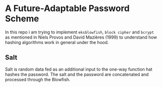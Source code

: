 # A Future-Adaptable Password Scheme
In this repo i am trying to implement `eksblowfish`, `block cipher` and `bcrypt` as mentioned in Niels Provos and David Mazières (1999) to understand how hashing algorithms work in general under the hood.

## Salt
Salt is random data fed as an additional input to the one-way function hat hashes the password. The salt and the password are concatenated and processed through the Blowfish.






